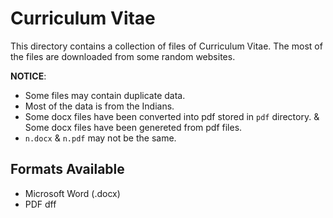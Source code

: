 Curriculum Vitae
================
This directory contains a collection of files of Curriculum Vitae. The most of the files are downloaded from some random websites. 

**NOTICE**:
* Some files may contain duplicate data.
* Most of the data is from the Indians.
* Some docx files have been converted into pdf stored in `pdf` directory. & Some docx files have been genereted from pdf files.
* `n.docx` & `n.pdf` may not be the same.

Formats Available
---------------------
- Microsoft Word (.docx)
- PDF
dff

